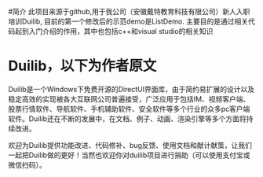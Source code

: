 #简介
此项目来源于github,用于我公司（安徽戴特教育科技有限公司）新人入职培训Duilib, 目前的第一个修改后的示范demo是ListDemo.
主要目的是通过相关代码起到入门介绍的作用，其中也包括c++和visual studio的相关知识


# Duilib，以下为作者原文

Duilib是一个Windows下免费开源的DirectUI界面库，由于简约易扩展的设计以及稳定高效的实现被各大互联网公司普遍接受，广泛应用于包括IM、视频客户端、股票行情软件、导航软件、手机辅助软件、安全软件等多个行业的众多pc客户端软件。Duilib还在不断的发展中，在文档、例子、动画、渲染引擎等多个方面将持续改进。

欢迎为Duilib提供功能改进、代码修补、bug反馈、使用文档和献计献策，让我们一起把Duilib做的更好！当然也欢迎你对duilib项目进行捐助（可以使用支付宝或微信扫码）。



